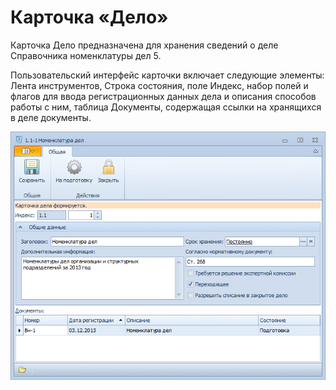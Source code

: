 # Карточка «Дело»

Карточка Дело предназначена для хранения сведений о деле Справочника номенклатуры дел 5. 

Пользовательский интерфейс карточки включает следующие элементы: Лента инструментов, Строка состояния, поле Индекс, набор полей и флагов для ввода регистрационных данных дела и описания способов работы с ним, таблица Документы, содержащая ссылки на хранящихся в деле документы.

![Карточка Дело](img/Card_Delo.png "Карточка Дело")